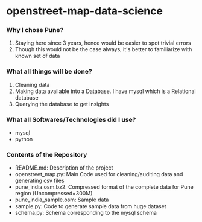 openstreet-map-data-science
===

### Why I chose Pune?
1. Staying here since 3 years, hence would be easier to spot trivial errors
2. Though this would not be the case always, it's better to familiarize with known set of data

### What all things will be done?
1. Cleaning data
2. Making data available into a Database. I have mysql which is a Relational database
3. Querying the database to get insights

### What all Softwares/Technologies did I use?
- mysql
- python

### Contents of the Repository
- README.md: Description of the project
- openstreet_map.py: Main Code	used for cleaning/auditing data and generating csv files
- pune_india.osm.bz2:	Compressed format of the complete data for Pune region (Uncompressed=300M)
- pune_india_sample.osm:	Sample data
- sample.py: Code to generate sample data from huge dataset
- schema.py:	Schema corresponding to the mysql schema

